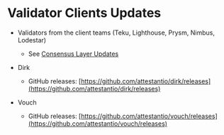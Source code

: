 # Validator Clients Updates

* Validators from the client teams (Teku, Lighthouse, Prysm, Nimbus, Lodestar)
    * See [Consensus Layer Updates](../cl/updates.md)

* Dirk
    * GitHub releases: [https://github.com/attestantio/dirk/releases](https://github.com/attestantio/dirk/releases)

* Vouch
    * GitHub releases: [https://github.com/attestantio/vouch/releases](https://github.com/attestantio/vouch/releases)

